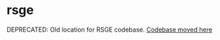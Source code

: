 # rsge
DEPRECATED: Old location for RSGE codebase. 
[Codebase moved here](https://github.com/JordanGunn/rsge)
